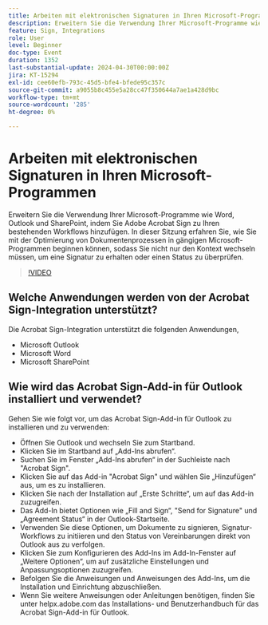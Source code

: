 ```yaml
---
title: Arbeiten mit elektronischen Signaturen in Ihren Microsoft-Programmen
description: Erweitern Sie die Verwendung Ihrer Microsoft-Programme wie Word, Outlook und SharePoint, indem Sie Adobe Acrobat Sign zu Ihren bestehenden Workflows hinzufügen.
feature: Sign, Integrations
role: User
level: Beginner
doc-type: Event
duration: 1352
last-substantial-update: 2024-04-30T00:00:00Z
jira: KT-15294
exl-id: cee60efb-793c-45d5-bfe4-bfede95c357c
source-git-commit: a9055b8c455e5a28cc47f350644a7ae1a428d9bc
workflow-type: tm+mt
source-wordcount: '285'
ht-degree: 0%

---
```


# Arbeiten mit elektronischen Signaturen in Ihren Microsoft-Programmen

Erweitern Sie die Verwendung Ihrer Microsoft-Programme wie Word, Outlook und SharePoint, indem Sie Adobe Acrobat Sign zu Ihren bestehenden Workflows hinzufügen. In dieser Sitzung erfahren Sie, wie Sie mit der Optimierung von Dokumentenprozessen in gängigen Microsoft-Programmen beginnen können, sodass Sie nicht nur den Kontext wechseln müssen, um eine Signatur zu erhalten oder einen Status zu überprüfen.

>[!VIDEO](https://video.tv.adobe.com/v/3455059/?learn=on&captions=ger)

## Welche Anwendungen werden von der Acrobat Sign-Integration unterstützt?

Die Acrobat Sign-Integration unterstützt die folgenden Anwendungen,

* Microsoft Outlook
* Microsoft Word
* Microsoft SharePoint

## Wie wird das Acrobat Sign-Add-in für Outlook installiert und verwendet?

Gehen Sie wie folgt vor, um das Acrobat Sign-Add-in für Outlook zu installieren und zu verwenden:

* Öffnen Sie Outlook und wechseln Sie zum Startband.
* Klicken Sie im Startband auf „Add-Ins abrufen“.
* Suchen Sie im Fenster „Add-Ins abrufen“ in der Suchleiste nach &quot;Acrobat Sign&quot;.
* Klicken Sie auf das Add-in &quot;Acrobat Sign&quot; und wählen Sie „Hinzufügen“ aus, um es zu installieren.
* Klicken Sie nach der Installation auf „Erste Schritte“, um auf das Add-in zuzugreifen.
* Das Add-In bietet Optionen wie „Fill and Sign“, &quot;Send for Signature&quot; und „Agreement Status“ in der Outlook-Startseite.
* Verwenden Sie diese Optionen, um Dokumente zu signieren, Signatur-Workflows zu initiieren und den Status von Vereinbarungen direkt von Outlook aus zu verfolgen.
* Klicken Sie zum Konfigurieren des Add-Ins im Add-In-Fenster auf „Weitere Optionen“, um auf zusätzliche Einstellungen und Anpassungsoptionen zuzugreifen.
* Befolgen Sie die Anweisungen und Anweisungen des Add-Ins, um die Installation und Einrichtung abzuschließen.
* Wenn Sie weitere Anweisungen oder Anleitungen benötigen, finden Sie unter helpx.adobe.com das Installations- und Benutzerhandbuch für das Acrobat Sign-Add-in für Outlook.
